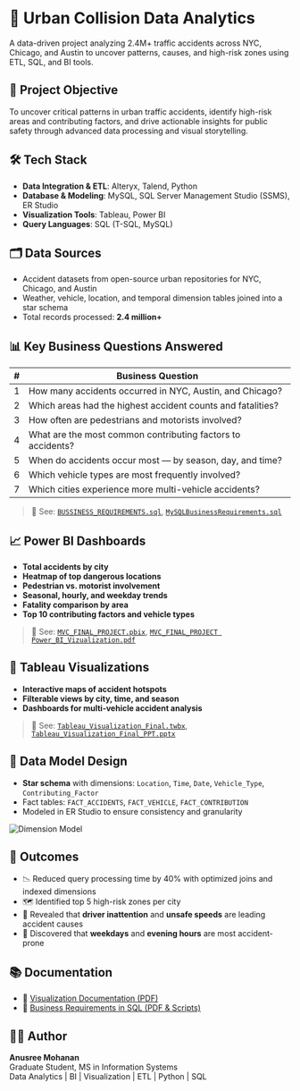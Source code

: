 # 🚦 Urban Collision Data Analytics

A data-driven project analyzing 2.4M+ traffic accidents across NYC, Chicago, and Austin to uncover patterns, causes, and high-risk zones using ETL, SQL, and BI tools.

## 🧠 Project Objective

To uncover critical patterns in urban traffic accidents, identify high-risk areas and contributing factors, and drive actionable insights for public safety through advanced data processing and visual storytelling.

## 🛠 Tech Stack

- **Data Integration & ETL**: Alteryx, Talend, Python  
- **Database & Modeling**: MySQL, SQL Server Management Studio (SSMS), ER Studio  
- **Visualization Tools**: Tableau, Power BI  
- **Query Languages**: SQL (T-SQL, MySQL)

## 🗂️ Data Sources

- Accident datasets from open-source urban repositories for NYC, Chicago, and Austin
- Weather, vehicle, location, and temporal dimension tables joined into a star schema
- Total records processed: **2.4 million+**

## 📊 Key Business Questions Answered

| # | Business Question |
|--|--------------------|
| 1 | How many accidents occurred in NYC, Austin, and Chicago? |
| 2 | Which areas had the highest accident counts and fatalities? |
| 3 | How often are pedestrians and motorists involved? |
| 4 | What are the most common contributing factors to accidents? |
| 5 | When do accidents occur most — by season, day, and time? |
| 6 | Which vehicle types are most frequently involved? |
| 7 | Which cities experience more multi-vehicle accidents? |

> 📄 See: [`BUSSINESS_REQUIREMENTS.sql`](./BUSSINESS%20REQUIREMENTS.sql), [`MySQLBusinessRequirements.sql`](./MySQLBusinessRequirements.sql)

## 📈 Power BI Dashboards

- **Total accidents by city**  
- **Heatmap of top dangerous locations**  
- **Pedestrian vs. motorist involvement**  
- **Seasonal, hourly, and weekday trends**  
- **Fatality comparison by area**  
- **Top 10 contributing factors and vehicle types**

> 📄 See: [`MVC_FINAL_PROJECT.pbix`](./MVC_FINAL_PROJECT.pbix), [`MVC_FINAL_PROJECT Power_BI_Vizualization.pdf`](./MVC_FINAL_PROJECT%20Power_BI_Vizualization.pdf)

## 📍 Tableau Visualizations

- **Interactive maps of accident hotspots**
- **Filterable views by city, time, and season**
- **Dashboards for multi-vehicle accident analysis**

> 📄 See: [`Tableau_Visualization_Final.twbx`](./Tableau_Visualization_Final.twbx), [`Tableau_Visualization_Final_PPT.pptx`](./Tableau_Visualization_Final_PPT.pptx)

## 🧮 Data Model Design

- **Star schema** with dimensions: `Location`, `Time`, `Date`, `Vehicle_Type`, `Contributing_Factor`
- Fact tables: `FACT_ACCIDENTS`, `FACT_VEHICLE`, `FACT_CONTRIBUTION`
- Modeled in ER Studio to ensure consistency and granularity

![Dimension Model](./images/dimensional_model.png)

## 🚀 Outcomes

- 📉 Reduced query processing time by 40% with optimized joins and indexed dimensions
- 🗺️ Identified top 5 high-risk zones per city
- 🚗 Revealed that **driver inattention** and **unsafe speeds** are leading accident causes
- 📅 Discovered that **weekdays** and **evening hours** are most accident-prone

## 📚 Documentation

- 📘 [Visualization Documentation (PDF)](./Visualization-%20Documentation.pdf)
- 📘 [Business Requirements in SQL (PDF & Scripts)](./BUSSINESS%20REQUIREMENTS.sql)

## 🧑‍💻 Author

**Anusree Mohanan**  
Graduate Student, MS in Information Systems  
Data Analytics | BI | Visualization | ETL | Python | SQL

